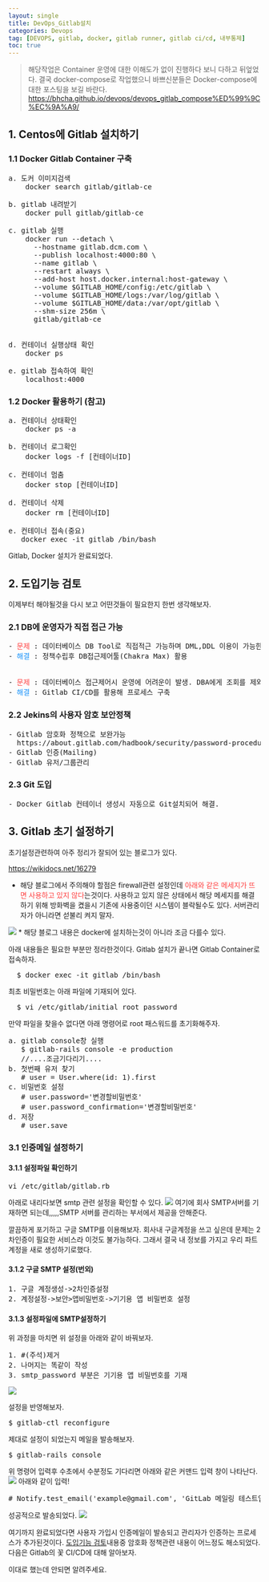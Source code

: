 ```yaml
---
layout: single
title: DevOps_Gitlab설치
categories: Devops
tag: [DEVOPS, gitlab, docker, gitlab runner, gitlab ci/cd, 내부통제]
toc: true
---
```


> 해당작업은 Container 운영에 대한 이해도가 없이 진행하다 보니 다하고 뒤엎었다. 결국 docker-compose로 
> 작업했으니 바쁘신분들은 Docker-compose에 대한 포스팅을 보길 바란다.
> https://bhcha.github.io/devops/devops_gitlab_compose%ED%99%9C%EC%9A%A9/


## 1. Centos에 Gitlab 설치하기
### 1.1 Docker Gitlab Container 구축
<pre>
a. 도커 이미지검색
    docker search gitlab/gitlab-ce

b. gitlab 내려받기
    docker pull gitlab/gitlab-ce

c. gitlab 실행
    docker run --detach \
      --hostname gitlab.dcm.com \
      --publish localhost:4000:80 \
      --name gitlab \
      --restart always \
      --add-host host.docker.internal:host-gateway \
      --volume $GITLAB_HOME/config:/etc/gitlab \
      --volume $GITLAB_HOME/logs:/var/log/gitlab \
      --volume $GITLAB_HOME/data:/var/opt/gitlab \
      --shm-size 256m \
      gitlab/gitlab-ce


d. 컨테이너 실행상태 확인
    docker ps

e. gitlab 접속하여 확인
    localhost:4000
</pre>

### 1.2 Docker 활용하기 (참고)
<pre>
a. 컨테이너 상태확인
    docker ps -a

b. 컨테이너 로그확인
    docker logs -f [컨테이너ID]

c. 컨테이너 멈춤
    docker stop [컨테이너ID]

d. 컨테이너 삭제
    docker rm [컨테이너ID]

e. 컨테이너 접속(중요)
   docker exec -it gitlab /bin/bash 
</pre>

Gitlab, Docker 설치가 완료되었다. 

## 2. 도입기능 검토
이제부터 해야될것을 다시 보고 어떤것들이 필요한지 한번 생각해보자.
### 2.1 DB에 운영자가 직접 접근 가능
<pre>
- <span style="color:#ff3d3d">문제</span> : 데이터베이스 DB Tool로 직접적근 가능하며 DML,DDL 이용이 가능한상황
- <span style="color:#1691fb">해결</span> : 정책수립후 DB접근제어툴(Chakra Max) 활용
    

- <span style="color:#ff3d3d">문제</span> : 데이터베이스 접근제어시 운영에 어려운이 발생. DBA에게 조회를 제외한 모든 내용을 정리하여 실행을 요청해야하나 수동으로 해야해서 불필요한 리소스 과투입이 예상됨.
- <span style="color:#1691fb">해결</span> : Gitlab CI/CD를 활용해 프로세스 구축 
</pre>

### 2.2 Jekins의 사용자 암호 보안정책
<pre>
- Gitlab 암호화 정책으로 보완가능
  https://about.gitlab.com/hadbook/security/password-procedure.html
- Gitlab 인증(Mailing)
- Gitlab 유저/그룹관리
</pre>
### 2.3 Git 도입
<pre>
- Docker Gitlab 컨테이너 생성시 자동으로 Git설치되어 해결.
</pre>


## 3. Gitlab 초기 설정하기
초기설정관련하여 아주 정리가 잘되어 있는 블로그가 있다.

https://wikidocs.net/16279

* 해당 블로그에서 주의해야 할점은 firewall관련 설정인데 <span style="color:#ff3d3d">아래와 같은 메세지가 뜨면 사용하고 있지 않다</span>는것이다. 
사용하고 있지 않은 상태에서 해당 메세지를 해결하기 위해 방화벽을 켰을시 기존에 사용중이던 시스템이 블락될수도 있다. 서버관리자가 아니라면 섣불리 켜지 말자.
<img src="/images/firewall.png"/>
* 해당 블로그 내용은 docker에 설치하는것이 아니라 조금 다를수 있다.

아래 내용들은 필요한 부분만 정라한것이다.
Gitlab 설치가 끝나면 Gitlab Container로 접속하자.

<pre>
  $ docker exec -it gitlab /bin/bash
</pre>

최초 비밀번호는 아래 파일에 기재되어 있다.
<pre>
  $ vi /etc/gitlab/initial_root_password
</pre>

만약 파일을 찾을수 없다면 아래 명령어로 root 패스워드를 초기화해주자.
<pre>
a. gitlab console창 실행
   $ gitlab-rails console -e production
   //....조금기다리기....
b. 첫번째 유저 찾기
   # user = User.where(id: 1).first
c. 비밀번호 설정
   # user.password='변경할비밀번호'
   # user.password_confirmation='변경할비밀번호'
d. 저장
   # user.save
</pre>

[//]: # ( ### 3.1 메일전송 에이전트 POSTFIX 설치하기)

[//]: # (#apt저장소를 업데이트 하자.)

[//]: # (<pre>)

[//]: # (apt-get update)

[//]: # (</pre>)

[//]: # ()
[//]: # (postfix를 설차하자.)

[//]: # (<pre>)

[//]: # (apt-get install mailutils)

[//]: # (</pre>)

[//]: # ()
[//]: # (아래와 같은 설정이 나오는데 따라해보자.)

[//]: # (<pre>)

[//]: # (2. Internet Site )

[//]: # (</pre>)

[//]: # (![]&#40;/images/img.png&#41;)

[//]: # ()
[//]: # (<pre>)

[//]: # (hostname 입력 )

[//]: # (</pre>)

[//]: # (![img_1.png]&#40;/images/img_1.png&#41;)

[//]: # (설정이 잘못되었으면 아래 명령어를 입력해 다시 설정하자.)

[//]: # (<pre>)

[//]: # (dpkg-reconfigure postfix)

[//]: # (</pre>)

### 3.1 인증메일 설정하기
#### 3.1.1 설정파일 확인하기
<pre>
vi /etc/gitlab/gitlab.rb
</pre>

아래로 내리다보면 smtp 관련 설정을 확인할 수 있다.
<img src="/images/devops/gitlab_smtp.png"/>
여기에 회사 SMTP서버를 기재하면 되는데,,,,,SMTP 서버를 관리하는 부서에서 제공을 안해준다.

깔끔하게 포기하고 구글 SMTP를 이용해보자.
회사내 구글계정을 쓰고 싶은데 문제는 2차인증이 필요한 서비스라 이것도 불가능하다.
그래서 결국 내 정보를 가지고 우리 파트 계정을 새로 생성하기로했다.



#### 3.1.2 구글 SMTP 설정(번외)
<pre>
1. 구글 계정생성->2차인증설정
2. 계정설정->보안>앱비밀번호->기기용 앱 비밀번호 설정
</pre>


#### 3.1.3 설정파일에 SMTP설정하기
위 과정을 마치면 위 설정을 아래와 같이 바꿔보자.
<pre>
1. #(주석)제거
2. 나머지는 똑같이 작성
3. smtp_password 부분은 기기용 앱 비밀번호를 기재
</pre>
<img src="/images/devops/gitlab_smtp_set.png"/>

설정을 반영해보자.
<pre>
$ gitlab-ctl reconfigure
</pre>

제대로 설정이 되었는지 메일을 발송해보자.
<pre>
$ gitlab-rails console
</pre>
위 명령어 입력후 수초에서 수분정도 기다리면 아래와 같은 커맨드 입력 창이 나타난다.
<img src="/images/devops/img_2.png"/>
아래와 같이 입력!
<pre>
# Notify.test_email('example@gmail.com', 'GitLab 메일링 테스트입니다', 'GitLab SMTP를 수정하였기에 메일링 테스트를 진행합니다.').deliver_now
</pre>
성공적으로 발송되었다.
<img src="/images/devops/img_3.png"/>

여기까지 완료되었다면 사용자 가입시 인증메일이 발송되고 관리자가 인증하는 프로세스가 추가된것이다.
[도입기능 검토](#2-도입기능-검토)내용중 암호화 정책관련 내용이 어느정도 해소되었다.
다음은 Gitlab의 꽃 CI/CD에 대해 알아보자.

이대로 했는데 안되면 알려주세요.